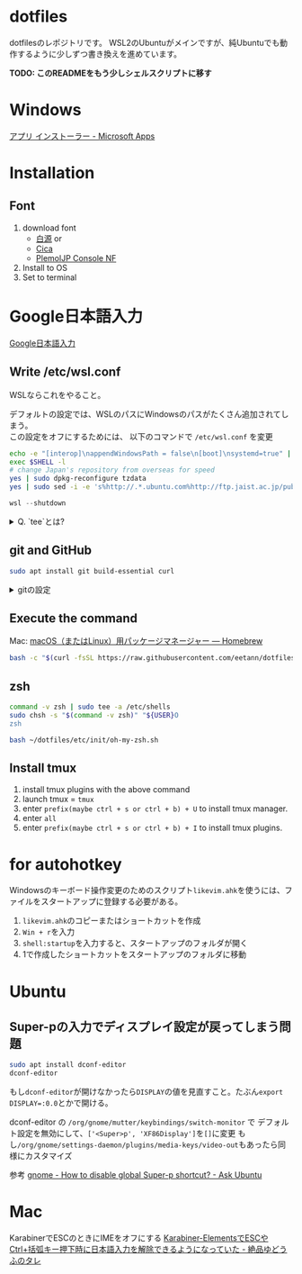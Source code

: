# dotfiles  
dotfilesのレポジトリです。
WSL2のUbuntuがメインですが、純Ubuntuでも動作するように少しずつ書き換えを進めています。

**TODO: このREADMEをもう少しシェルスクリプトに移す**

# Windows
[アプリ インストーラー - Microsoft Apps](https://apps.microsoft.com/detail/9nblggh4nns1?rtc=1&hl=ja-jp&gl=JP)

# Installation
## Font
1. download font
    + [白源](https://github.com/yuru7/HackGen/releases) or 
    + [Cica](https://github.com/miiton/Cica/releases)
    + [PlemolJP Console NF](https://github.com/yuru7/PlemolJP/releases)
2. Install to OS
3. Set to terminal

# Google日本語入力
[Google日本語入力](https://www.google.co.jp/ime/)

## Write /etc/wsl.conf
WSLならこれをやること。

デフォルトの設定では、WSLのパスにWindowsのパスがたくさん追加されてしまう。  
この設定をオフにするためには、
以下のコマンドで `/etc/wsl.conf` を変更
```sh
echo -e "[interop]\nappendWindowsPath = false\n[boot]\nsystemd=true" | sudo tee /etc/wsl.conf
exec $SHELL -l
# change Japan's repository from overseas for speed
yes | sudo dpkg-reconfigure tzdata
yes | sudo sed -i -e 's%http://.*.ubuntu.com%http://ftp.jaist.ac.jp/pub/Linux%g' /etc/apt/sources.list
```

```powershell
wsl --shutdown
```

<details>
<summary>Q. `tee`とは?</summary>
標準入力で受け取った内容をファイルに出力するコマンド。
</details>

## git and GitHub
```sh
sudo apt install git build-essential curl
```

<details>
<summary>gitの設定</summary>

+ [新しい SSH キーを生成して ssh-agent に追加する - GitHub Docs](https://docs.github.com/ja/authentication/connecting-to-github-with-ssh/generating-a-new-ssh-key-and-adding-it-to-the-ssh-agent)

```sh
git config --global user.name "eetann"
git config --global user.email "eetann's mail adress"
git config --global github.user eetann
git config --global init.defaultBranch main
ssh-keygen -t rsa -b 4096 -C "eetann's mail adress"
```
several times `<CR>`

WSL:
```sh
cat ~/.ssh/id_rsa.pub | clip.exe
```

Ubuntu:
```sh
sudo apt install xsel
cat ~/.ssh/id_rsa.pub | xsel -ib
```

You need to resist the key.

```sh
ssh -T git@github.com
eval `ssh-agent`
ssh-add ~/.ssh/id_rsa
cd ~/dotfiles
git remote set-url origin git@github.com:eetann/dotfiles.git
```

</details>

## Execute the command
Mac: [macOS（またはLinux）用パッケージマネージャー — Homebrew](https://brew.sh/index_ja)

```sh
bash -c "$(curl -fsSL https://raw.githubusercontent.com/eetann/dotfiles/master/etc/setup) --init"
```

## zsh
```sh
command -v zsh | sudo tee -a /etc/shells
sudo chsh -s "$(command -v zsh)" "${USER}O
zsh
```
```sh
bash ~/dotfiles/etc/init/oh-my-zsh.sh
```

## Install tmux

1. install tmux plugins with the above command
2. launch tmux = `tmux`
3. enter `prefix(maybe ctrl + s or ctrl + b) + U` to install tmux manager.
4. enter `all`
5. enter `prefix(maybe ctrl + s or ctrl + b) + I` to install tmux plugins.

# for autohotkey
Windowsのキーボード操作変更のためのスクリプト`likevim.ahk`を使うには、ファイルをスタートアップに登録する必要がある。

1. `likevim.ahk`のコピーまたはショートカットを作成
2. `Win + r`を入力
3. `shell:startup`を入力すると、スタートアップのフォルダが開く
4. 1で作成したショートカットをスタートアップのフォルダに移動


# Ubuntu
## Super-pの入力でディスプレイ設定が戻ってしまう問題
```sh
sudo apt install dconf-editor
dconf-editor
```

もし`dconf-editor`が開けなかったら`DISPLAY`の値を見直すこと。たぶん`export DISPLAY=:0.0`とかで開ける。

dconf-editor の
`/org/gnome/mutter/keybindings/switch-monitor` で
デフォルト設定を無効にして、`['<Super>p', 'XF86Display']`を`[]`に変更
もし`/org/gnome/settings-daemon/plugins/media-keys/video-out`もあったら同様にカスタマイズ

参考
[gnome - How to disable global Super-p shortcut? - Ask Ubuntu](https://askubuntu.com/questions/68463/how-to-disable-global-super-p-shortcut)

# Mac
KarabinerでESCのときにIMEをオフにする
[Karabiner-ElementsでESCやCtrl+括弧キー押下時に日本語入力を解除できるようになっていた - 絶品ゆどうふのタレ](https://yudoufu.hatenablog.jp/entry/2018/01/14/215152)
